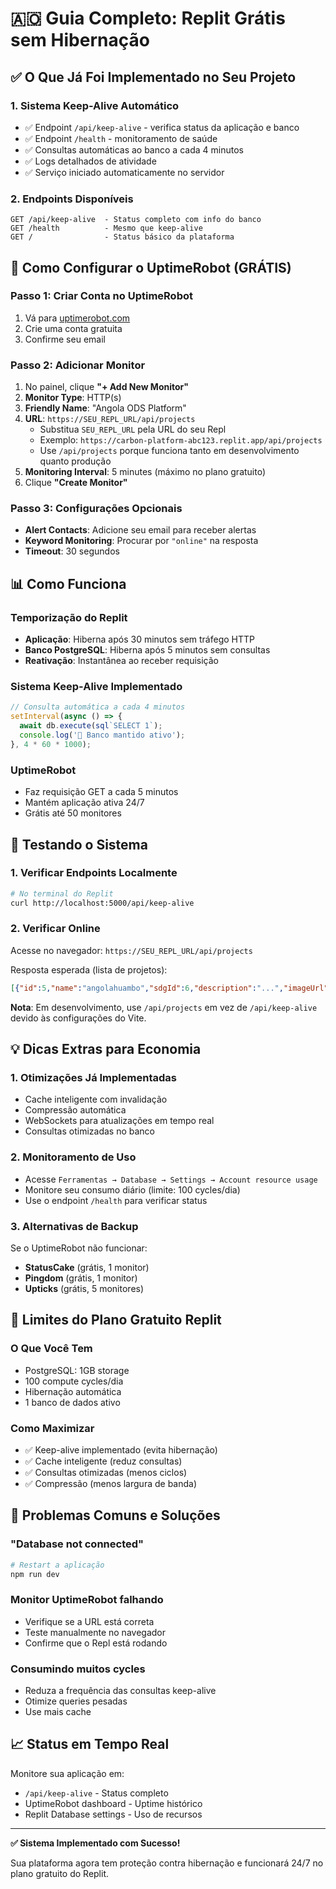 # 🇦🇴 Guia Completo: Replit Grátis sem Hibernação

## ✅ O Que Já Foi Implementado no Seu Projeto

### 1. **Sistema Keep-Alive Automático**
- ✅ Endpoint `/api/keep-alive` - verifica status da aplicação e banco
- ✅ Endpoint `/health` - monitoramento de saúde
- ✅ Consultas automáticas ao banco a cada 4 minutos
- ✅ Logs detalhados de atividade
- ✅ Serviço iniciado automaticamente no servidor

### 2. **Endpoints Disponíveis**
```
GET /api/keep-alive  - Status completo com info do banco
GET /health          - Mesmo que keep-alive
GET /                - Status básico da plataforma
```

## 🚀 Como Configurar o UptimeRobot (GRÁTIS)

### Passo 1: Criar Conta no UptimeRobot
1. Vá para [uptimerobot.com](https://uptimerobot.com)
2. Crie uma conta gratuita
3. Confirme seu email

### Passo 2: Adicionar Monitor
1. No painel, clique **"+ Add New Monitor"**
2. **Monitor Type**: HTTP(s)
3. **Friendly Name**: "Angola ODS Platform"
4. **URL**: `https://SEU_REPL_URL/api/projects`
   - Substitua `SEU_REPL_URL` pela URL do seu Repl
   - Exemplo: `https://carbon-platform-abc123.replit.app/api/projects`
   - Use `/api/projects` porque funciona tanto em desenvolvimento quanto produção
5. **Monitoring Interval**: 5 minutes (máximo no plano gratuito)
6. Clique **"Create Monitor"**

### Passo 3: Configurações Opcionais
- **Alert Contacts**: Adicione seu email para receber alertas
- **Keyword Monitoring**: Procurar por `"online"` na resposta
- **Timeout**: 30 segundos

## 📊 Como Funciona

### Temporização do Replit
- **Aplicação**: Hiberna após 30 minutos sem tráfego HTTP
- **Banco PostgreSQL**: Hiberna após 5 minutos sem consultas
- **Reativação**: Instantânea ao receber requisição

### Sistema Keep-Alive Implementado
```typescript
// Consulta automática a cada 4 minutos
setInterval(async () => {
  await db.execute(sql`SELECT 1`);
  console.log('🔄 Banco mantido ativo');
}, 4 * 60 * 1000);
```

### UptimeRobot
- Faz requisição GET a cada 5 minutos
- Mantém aplicação ativa 24/7
- Grátis até 50 monitores

## 🔧 Testando o Sistema

### 1. Verificar Endpoints Localmente
```bash
# No terminal do Replit
curl http://localhost:5000/api/keep-alive
```

### 2. Verificar Online
Acesse no navegador: `https://SEU_REPL_URL/api/projects`

Resposta esperada (lista de projetos):
```json
[{"id":5,"name":"angolahuambo","sdgId":6,"description":"...","imageUrl":"..."}]
```

**Nota**: Em desenvolvimento, use `/api/projects` em vez de `/api/keep-alive` devido às configurações do Vite.

## 💡 Dicas Extras para Economia

### 1. **Otimizações Já Implementadas**
- Cache inteligente com invalidação
- Compressão automática
- WebSockets para atualizações em tempo real
- Consultas otimizadas no banco

### 2. **Monitoramento de Uso**
- Acesse `Ferramentas → Database → Settings → Account resource usage`
- Monitore seu consumo diário (limite: 100 cycles/dia)
- Use o endpoint `/health` para verificar status

### 3. **Alternativas de Backup**
Se o UptimeRobot não funcionar:
- **StatusCake** (grátis, 1 monitor)
- **Pingdom** (grátis, 1 monitor)
- **Upticks** (grátis, 5 monitores)

## 🎯 Limites do Plano Gratuito Replit

### O Que Você Tem
- PostgreSQL: 1GB storage
- 100 compute cycles/dia
- Hibernação automática
- 1 banco de dados ativo

### Como Maximizar
- ✅ Keep-alive implementado (evita hibernação)
- ✅ Cache inteligente (reduz consultas)
- ✅ Consultas otimizadas (menos ciclos)
- ✅ Compressão (menos largura de banda)

## 🚨 Problemas Comuns e Soluções

### "Database not connected"
```bash
# Restart a aplicação
npm run dev
```

### Monitor UptimeRobot falhando
- Verifique se a URL está correta
- Teste manualmente no navegador
- Confirme que o Repl está rodando

### Consumindo muitos cycles
- Reduza a frequência das consultas keep-alive
- Otimize queries pesadas
- Use mais cache

## 📈 Status em Tempo Real

Monitore sua aplicação em:
- `/api/keep-alive` - Status completo
- UptimeRobot dashboard - Uptime histórico
- Replit Database settings - Uso de recursos

---

**✅ Sistema Implementado com Sucesso!**

Sua plataforma agora tem proteção contra hibernação e funcionará 24/7 no plano gratuito do Replit.